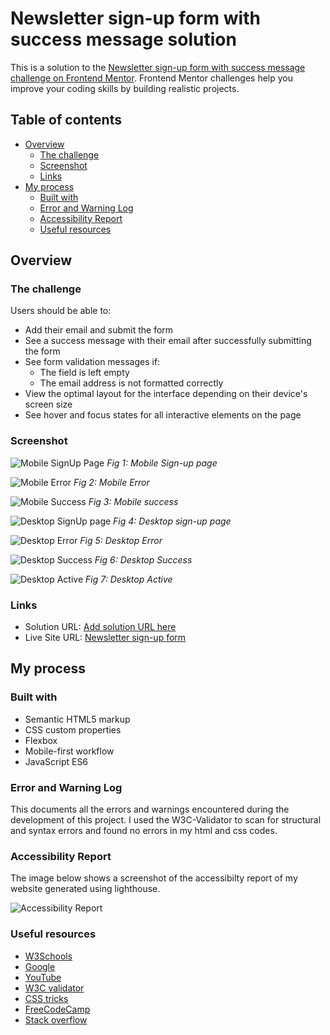 # Newsletter sign-up form with success message solution

This is a solution to the [Newsletter sign-up form with success message challenge on Frontend Mentor](https://www.frontendmentor.io/challenges/newsletter-signup-form-with-success-message-3FC1AZbNrv). Frontend Mentor challenges help you improve your coding skills by building realistic projects. 

## Table of contents

- [Overview](#overview)
  - [The challenge](#the-challenge)
  - [Screenshot](#screenshot)
  - [Links](#links)
- [My process](#my-process)
  - [Built with](#built-with)
  - [Error and Warning Log](#error-and-warning-log)
  - [Accessibility Report](#accessibility-report)
  - [Useful resources](#useful-resources)



## Overview

### The challenge

Users should be able to:

- Add their email and submit the form
- See a success message with their email after successfully submitting the form
- See form validation messages if:
  - The field is left empty
  - The email address is not formatted correctly
- View the optimal layout for the interface depending on their device's screen size
- See hover and focus states for all interactive elements on the page

### Screenshot

![Mobile SignUp Page](./assets/images/Mobile-signUp-page.png)
*Fig 1: Mobile Sign-up page*

![Mobile Error](./assets/images/Mobile-error.png)
*Fig 2: Mobile Error*

![Mobile Success](./assets/images/Mobile-success-message.png)
*Fig 3: Mobile success*

![Desktop SignUp page](./assets/images/Desktop-signUp-page.png)
*Fig 4: Desktop sign-up page*

![Desktop Error](./assets/images/Desktop-error.png)
*Fig 5: Desktop Error*

![Desktop Success](./assets/images/Desktop-success-message.png)
*Fig 6: Desktop Success*

![Desktop Active](./assets/images/Desktop-active.png)
*Fig 7: Desktop Active*


### Links

- Solution URL: [Add solution URL here](https://your-solution-url.com)
- Live Site URL: [Newsletter sign-up form](https://charley95.github.io/NewsLetter-sign-up-form/)

## My process

### Built with

- Semantic HTML5 markup
- CSS custom properties
- Flexbox
- Mobile-first workflow
- JavaScript ES6

### Error and Warning Log

This documents all the errors and warnings encountered during the development of this project. I used the W3C-Validator to scan for structural and syntax errors and found no errors in my html and css codes.

### Accessibility Report

The image below shows a screenshot of the accessibilty report of my website generated using lighthouse.

![Accessibility Report](./assets/images/Accessibility-report.png)


### Useful resources

- [W3Schools](https://www.w3schools.com/)
- [Google](https://www.google.com) 
- [YouTube](https://www.youtube.com/)
- [W3C validator](https://validator.w3.org/)
- [CSS tricks](https://css-tricks.com/)
- [FreeCodeCamp](https://www.freecodecamp.org/)
- [Stack overflow](https://stackoverflow.com/questions)